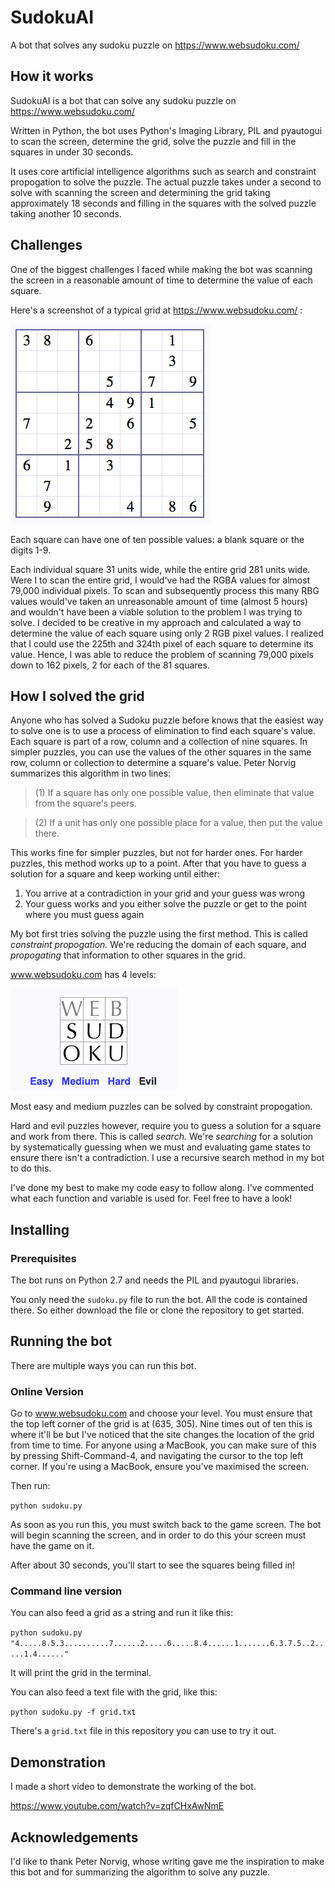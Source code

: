 # SudokuAI
A bot that solves any sudoku puzzle on https://www.websudoku.com/

## How it works

SudokuAI is a bot that can solve any sudoku puzzle on https://www.websudoku.com/

Written in Python, the bot uses Python's Imaging Library, PIL and pyautogui to scan the screen, determine the grid, solve the puzzle and fill in the squares in under 30 seconds.

It uses core artificial intelligence algorithms such as search and constraint propogation to solve the puzzle. The actual puzzle takes under a second to solve with scanning the screen and determining the grid taking approximately 18 seconds and filling in the squares with the solved puzzle taking another 10 seconds.

## Challenges

One of the biggest challenges I faced while making the bot was scanning the screen in a reasonable amount of time to determine the value of each square.

Here's a screenshot of a typical grid at https://www.websudoku.com/ :

   ![screenshot](https://github.com/adi00026/SudokuAI/blob/master/typical_grid.png)

Each square can have one of ten possible values: a blank square or the digits 1-9.

Each individual square 31 units wide, while the entire grid 281 units wide. Were I to scan the entire grid, I would've had the RGBA values for almost 79,000 individual pixels. To scan and subsequently process this many RBG values would've taken an unreasonable amount of time (almost 5 hours) and wouldn't have been a viable solution to the problem I was trying to solve. I decided to be creative in my approach and calculated a way to determine the value of each square using only 2 RGB pixel values. I realized that I could use the 225th and 324th pixel of each square to determine its value. Hence, I was able to reduce the problem of scanning 79,000 pixels down to 162 pixels, 2 for each of the 81 squares.

## How I solved the grid

Anyone who has solved a Sudoku puzzle before knows that the easiest way to solve one is to use a process of elimination to find each square's value. Each square is part of a row, column and a collection of nine squares. In simpler puzzles, you can use the values of the other squares in the same row, column or collection to determine a square's value. Peter Norvig summarizes this algorithm in two lines: 

 >(1) If a square has only one possible value, then eliminate that value from the square's peers. 
 
 >(2) If a unit has only one possible place for a value, then put the value there.

This works fine for simpler puzzles, but not for harder ones. For harder puzzles, this method works up to a point. After that you have to guess a solution for a square and keep working until either:

1) You arrive at a contradiction in your grid and your guess was wrong
2) Your guess works and you either solve the puzzle or get to the point where you must guess again

My bot first tries solving the puzzle using the first method. This is called *constraint propogation.* We're reducing the domain of each square, and *propogating* that information to other squares in the grid. 

www.websudoku.com has 4 levels:

   ![screenshot](https://github.com/adi00026/SudokuAI/blob/master/levels.png)

Most easy and medium puzzles can be solved by constraint propogation.

Hard and evil puzzles however, require you to guess a solution for a square and work from there. This is called *search.* We're *searching* for a solution by systematically guessing when we must and evaluating game states to ensure there isn't a contradiction. I use a recursive search method in my bot to do this.

I've done my best to make my code easy to follow along. I've commented what each function and variable is used for. Feel free to have a look!

## Installing

### Prerequisites

The bot runs on Python 2.7 and needs the PIL and pyautogui libraries.

You only need the `sudoku.py` file to run the bot. All the code is contained there. So either download the file or clone the repository to get started.

## Running the bot

There are multiple ways you can run this bot.

### Online Version

Go to www.websudoku.com and choose your level. You must ensure that the top left corner of the grid is at (635, 305). Nine times out of ten this is where it'll be but I've noticed that the site changes the location of the grid from time to time. For anyone using a MacBook, you can make sure of this by pressing Shift-Command-4, and navigating the cursor to the top left corner. If you're using a MacBook, ensure you've maximised the screen.

Then run:

`python sudoku.py` 

As soon as you run this, you must switch back to the game screen. The bot will begin scanning the screen, and in order to do this your screen must have the game on it.

After about 30 seconds, you'll start to see the squares being filled in!

### Command line version

You can also feed a grid as a string and run it like this:

`python sudoku.py "4.....8.5.3..........7......2.....6.....8.4......1.......6.3.7.5..2.....1.4......" `

It will print the grid in the terminal.

You can also feed a text file with the grid, like this:

`python sudoku.py -f grid.txt`

There's a `grid.txt` file in this repository you can use to try it out.

## Demonstration

I made a short video to demonstrate the working of the bot.

https://www.youtube.com/watch?v=zqfCHxAwNmE


## Acknowledgements

I'd like to thank Peter Norvig, whose writing gave me the inspiration to make this bot and for summarizing the algorithm to solve any puzzle.

